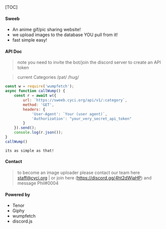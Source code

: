 [TOC]

#### Sweeb

- An anime gif/pic sharing website!
- we upload images to the database YOU pull from it!
- fast simple easy!

#### API Doc

> note you need to invite the bot/join the discord server to create an API token

> current Categories /pat/ /hug/

```js
const w = require('wumpfetch');
async function callWump() {
    const r = await w({
        url: `https://sweeb.cyci.org/api/v1/:category`,
        method: 'GET',
        headers: {
            'User-Agent': `Your (user agent)`,
            'Authorization': "your_very_secret_api_token"
        }
    }).send();
    console.log(r.json());   
}
callWump()
```
`its as simple as that!`

#### Contact
> to become an image uploader please contact our team here
staff@cyci.org | or join here (https://discord.gg/4ht2dWjaHP) and message Phil#0004

#### Powered by
- Tenor
- Giphy
- wumpfetch
- discord.js

